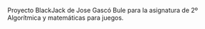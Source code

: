 Proyecto BlackJack de Jose Gascó Bule para la asignatura de 2º Algorítmica y matemáticas para juegos. 
